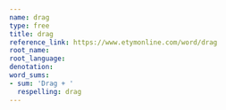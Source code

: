 ```yaml
---
name: drag
type: free
title: drag
reference_link: https://www.etymonline.com/word/drag
root_name: 
root_language: 
denotation: 
word_sums:
- sum: 'Drag + '
  respelling: drag
---
```


